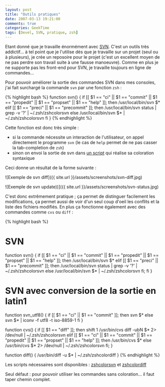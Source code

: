 ```yaml
---
layout: post
title: "Outils pratiques"
date: 2007-03-13 19:21:00
comments: true
categories: GeekTime
tags: [Devel, SVN, pratique, zsh]
---
```

Etant donné que je travaille énormément avec [SVN](http://subversion.tigris.org). C'est un outils très addictif... à tel point que je l'utilise dès que je travaille sur un projet (seul ou à plusieurs), je crée un reposoire pour le projet (c'est un excellent moyen de ne pas perdre son travail suite à une fausse manoeuvre). Comme en plus je ne supporte pas les front-end pour SVN, je travaille toujours en ligne de commandes...

<!-- more -->

Pour pouvoir améliorer la sortie des commandes SVN dans mes consoles, j'ai fait surchargé la commande `svn` par une fonction `zsh` :


{% highlight bash %}
function svn() {
    if [[ $1 == "ci" || $1 == "commit" || $1 == "propedit" || $1 == "propset" || $1 == "help" ]]; then
        /usr/local/bin/svn $*
    elif [[ $1 == "preci" || $1 == "precommit" ]]; then
        /usr/local/bin/svn status | grep -v '?' | ~/.zsh/zshcolorsvn
    else
        /usr/local/bin/svn $* | ~/.zsh/zshcolorsvn
    fi
}
{% endhighlight %}

Cette fonction est donc très simple :

*   si la commande nécessite un interaction de l'utilisateur, on appel directement le programme `svn` (le cas de `help` permet de ne pas casser la tab-completion de `zsh`)
*   sinon on envoi la sortie de svn dans [un script](/mind/public/misc/zshcolorsvn) qui réalise sa coloration syntaxique

Ceci donne un résultat de la forme suivante :

![Exemple de svn diff]({{ site.url }}/assets/screenshots/svn-diff.jpg)

![Exemple de svn update))]({{ site.url }}/assets/screenshots/svn-status.jpg)

C'est donc extrêmement pratique ; ça permet de distinguer facilement les modifications, ça permet aussi de voir d'un seul coup d'oeil les conflits et la liste des fichiers modifiés. En plus ça fonctionne également avec des commandes comme `cvs` ou `diff` :


{% highlight bash %}
# SVN
function svn() {
    if [[ $1 == "ci" || $1 == "commit" || $1 == "propedit" || $1 == "propset" || $1 == "help" ]]; then
        /usr/local/bin/svn $*
    elif [[ $1 == "preci" || $1 == "precommit" ]]; then
        /usr/local/bin/svn status | grep -v '?' | ~/.zsh/zshcolorsvn
    else
        /usr/local/bin/svn $* | ~/.zsh/zshcolorsvn
    fi; fi
}

# SVN avec conversion de la sortie en latin1
function svn_utf8() {
    if [[ $1 == "ci" || $1 == "commit" ]]; then
        svn $*
    else
        svn $* | iconv -f utf8 -t iso-8859-1
    fi
}

function cvs() {
    if [[ $1 == "diff" ]]; then
        shift 1
        /usr/bin/cvs diff -ubN $* 2> /dev/null | ~/.zsh/zshcolorsvn
    elif [[ $1 == "ci" || $1 == "commit" || $1 == "propedit" || $1 == "propset" || $1 == "help" ]]; then
        /usr/bin/cvs $*
    else
        /usr/bin/cvs $* 2> /dev/null | ~/.zsh/zshcolorsvn
    fi;
}

function diff() { /usr/bin/diff -u $* | ~/.zsh/zshcolordiff }
{% endhighlight %}

Les scripts nécessaires sont disponibles : [zshcolorsvn](/public/misc/zshcolorsvn) et [zshcolordiff](/public/misc/zshcolordiff)

Seul défaut : pour pouvoir utiliser les commandes sans coloration... il faut taper chemin complet.
